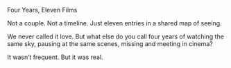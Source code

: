 Four Years, Eleven Films

Not a couple.
Not a timeline.
Just eleven entries
in a shared map of seeing.

We never called it love.
But what else do you call
four years of watching the same sky,
pausing at the same scenes,
missing and meeting
in cinema?

It wasn’t frequent.
But it was real.

